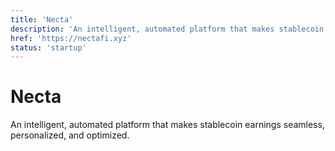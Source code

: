 ```yaml
---
title: 'Necta'
description: 'An intelligent, automated platform that makes stablecoin earnings seamless, personalized, and optimized.'
href: 'https://nectafi.xyz'
status: 'startup'
---
```


# Necta

An intelligent, automated platform that makes stablecoin earnings seamless, personalized, and optimized.
